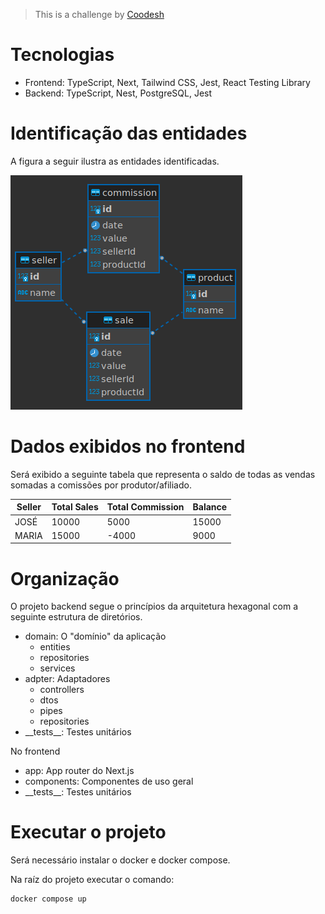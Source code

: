 > This is a challenge by [Coodesh](https://coodesh.com/)

# Tecnologias
- Frontend: TypeScript, Next, Tailwind CSS, Jest, React Testing Library
- Backend: TypeScript, Nest, PostgreSQL, Jest

# Identificação das entidades
A figura a seguir ilustra as entidades identificadas.

![Schema](images/schema.png)

# Dados exibidos no frontend
Será exibido a seguinte tabela que representa o saldo de todas as vendas somadas a comissões por produtor/afiliado.

| Seller | Total Sales | Total Commission | Balance |
| ------ | ----------- | ---------------- | ------- |
| JOSÉ   | 10000       |  5000            | 15000   |
| MARIA  | 15000       | -4000            |  9000   |

# Organização
O projeto backend segue o princípios da arquitetura hexagonal com a seguinte estrutura de diretórios.

- domain: O "domínio" da aplicação
  - entities
  - repositories
  - services
- adpter: Adaptadores
  - controllers
  - dtos
  - pipes
  - repositories
- \_\_tests\_\_: Testes unitários

No frontend
- app: App router do Next.js
- components: Componentes de uso geral
- \_\_tests\_\_: Testes unitários

# Executar o projeto
Será necessário instalar o docker e docker compose.

Na raíz do projeto executar o comando:

```bash
docker compose up
```
